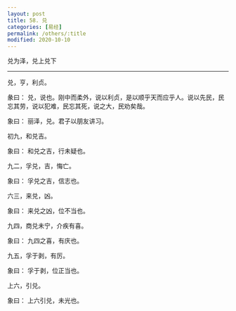 ```yaml
---
layout: post
title: 58. 兑
categories: [易经]
permalink: /others/:title
modified: 2020-10-10
---
```


兑为泽，兑上兑下

---

兑，亨，利贞。

彖曰： 兑，说也。刚中而柔外，说以利贞，是以顺乎天而应乎人。说以先民，民忘其劳，说以犯难，民忘其死，说之大，民劝矣哉。

象曰： 丽泽，兑。君子以朋友讲习。

初九，和兑吉。

象曰： 和兑之吉，行未疑也。

九二，孚兑，吉，悔亡。

象曰： 孚兑之吉，信志也。

六三，来兑，凶。

象曰： 来兑之凶，位不当也。

九四，商兑未宁，介疾有喜。

象曰： 九四之喜，有庆也。

九五，孚于剥，有厉。

象曰： 孚于剥，位正当也。

上六，引兑。

象曰： 上六引兑，未光也。
